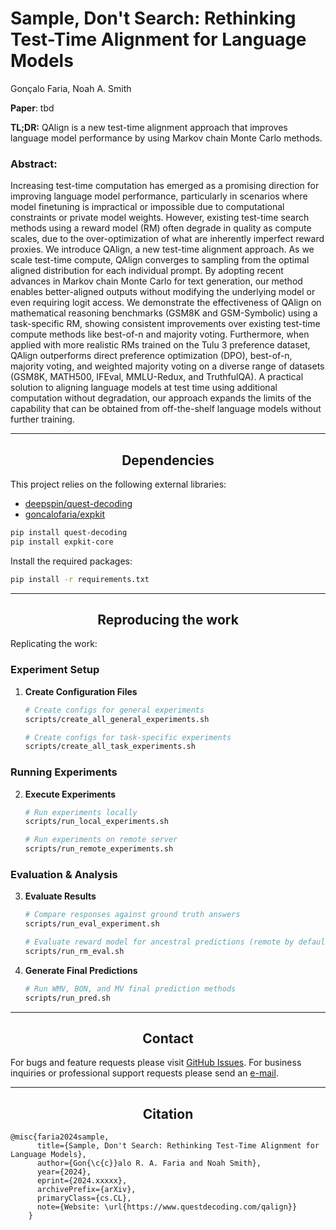 # Sample, Don't Search: Rethinking Test-Time Alignment for Language Models

Gonçalo Faria, Noah A. Smith

**Paper**: tbd

**TL;DR:** QAlign is a new test-time alignment approach that improves language model performance by using Markov chain Monte Carlo methods.

### Abstract:
Increasing test-time computation has emerged as a promising direction for improving language model performance, particularly in scenarios where model finetuning is impractical or impossible due to computational constraints or private model weights. However, existing test-time search methods using a reward model (RM) often degrade in quality as compute scales, due to the over-optimization of what are inherently imperfect reward proxies. We introduce QAlign, a new test-time alignment approach. As we scale test-time compute, QAlign converges to sampling from the optimal aligned distribution for each individual prompt. By adopting recent advances in Markov chain Monte Carlo for text generation, our method enables better-aligned outputs without modifying the underlying model or even requiring logit access. We demonstrate the effectiveness of QAlign on mathematical reasoning benchmarks (GSM8K and GSM-Symbolic) using a task-specific RM, showing consistent improvements over existing test-time compute methods like best-of-n and majority voting. Furthermore, when applied with more realistic RMs trained on the Tulu 3 preference dataset, QAlign outperforms direct preference optimization (DPO), best-of-n, majority voting, and weighted majority voting on a diverse range of datasets (GSM8K, MATH500, IFEval, MMLU-Redux, and TruthfulQA). A practical solution to aligning language models at test time using additional computation without degradation, our approach expands the limits of the capability that can be obtained from off-the-shelf language models without further training.
<!-- toc -->


-----
## <div align="center">Dependencies</div>

This project relies on the following external libraries:
- [deepspin/quest-decoding](https://github.com/deepspin/quest-decoding)
- [goncalofaria/expkit](https://github.com/goncalofaria/expkit-core)

```bash
pip install quest-decoding
pip install expkit-core
```

Install the required packages:
```bash
pip install -r requirements.txt
```

-----
## <div align="center">Reproducing the work</div>

Replicating the work: 

### Experiment Setup
1. **Create Configuration Files**
   ```bash
   # Create configs for general experiments
   scripts/create_all_general_experiments.sh
   
   # Create configs for task-specific experiments
   scripts/create_all_task_experiments.sh
   ```

### Running Experiments
2. **Execute Experiments**
   ```bash
   # Run experiments locally
   scripts/run_local_experiments.sh
   
   # Run experiments on remote server
   scripts/run_remote_experiments.sh
   ```

### Evaluation & Analysis
3. **Evaluate Results**
   ```bash
   # Compare responses against ground truth answers
   scripts/run_eval_experiment.sh
   
   # Evaluate reward model for ancestral predictions (remote by default)
   scripts/run_rm_eval.sh
   ```

4. **Generate Final Predictions**
   ```bash
   # Run WMV, BON, and MV final prediction methods
   scripts/run_pred.sh
   ```


-----

## <div align="center">Contact</div>

For bugs and feature requests please visit [GitHub Issues](https://github.com/goncalorafaria/qalign/issues). For business inquiries or
professional support requests please send an [e-mail](mailto:goncalofaria.research@gmail.com).

-----

## <div align="center">Citation</div>

````
@misc{faria2024sample,
      title={Sample, Don't Search: Rethinking Test-Time Alignment for Language Models},
      author={Gon{\c{c}}alo R. A. Faria and Noah Smith},
      year={2024},
      eprint={2024.xxxxx},
      archivePrefix={arXiv},
      primaryClass={cs.CL},
      note={Website: \url{https://www.questdecoding.com/qalign}}
    }
````

